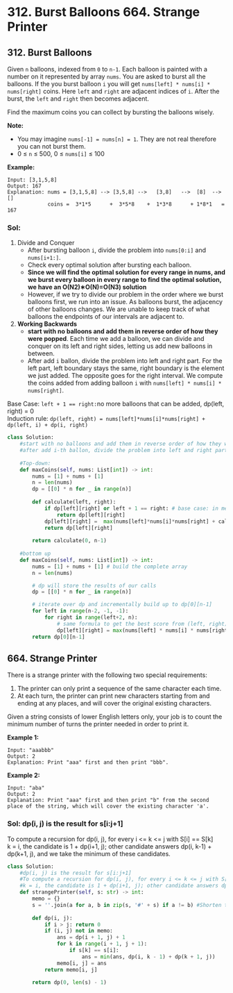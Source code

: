 # 312. Burst Balloons 664. Strange Printer

## 312. Burst Balloons

Given `n` balloons, indexed from `0` to `n-1`. Each balloon is painted with a number on it represented by array `nums`. You are asked to burst all the balloons. If the you burst balloon `i` you will get `nums[left] * nums[i] * nums[right]` coins. Here `left` and `right` are adjacent indices of `i`. After the burst, the `left` and `right` then becomes adjacent.

Find the maximum coins you can collect by bursting the balloons wisely.

**Note:**

* You may imagine `nums[-1] = nums[n] = 1`. They are not real therefore you can not burst them.
* 0 ≤ `n` ≤ 500, 0 ≤ `nums[i]` ≤ 100

**Example:**

```text
Input: [3,1,5,8]
Output: 167 
Explanation: nums = [3,1,5,8] --> [3,5,8] -->   [3,8]   -->  [8]  --> []
             coins =  3*1*5      +  3*5*8    +  1*3*8      + 1*8*1   = 167
```

### Sol:

1. Divide and Conquer
   * After bursting balloon `i`, divide the problem into  `nums[0:i]` and `nums[i+1:]`.
   * Check every optimal solution after bursting each balloon.
   * **Since we will find the optimal solution for every range in nums, and we burst every balloon in every range to find the optimal solution, we have an O\(N2\)∗O\(N\)=O\(N3\) solution**
   * However, if we try to divide our problem in the order where we burst balloons first, we run into an issue. As balloons burst, the adjacency of other balloons changes. We are unable to keep track of what balloons the endpoints of our intervals are adjacent to. 
2. **Working Backwards**
   * **start with no balloons and add them in reverse order of how they were popped**. Each time we add a balloon, we can divide and conquer on its left and right sides, letting us add new balloons in between.
   * After add `i` ballon, divide the problem into left and right part. For the left part,  left boundary stays the same, right boundary is the element we just added. The opposite goes for the right interval. We compute the coins added from adding balloon `i` with `nums[left] * nums[i] * nums[right]`.

Base Case: `left + 1 == right:`no more balloons that can be added, dp\(left, right\) = 0  
Induction rule: `dp(left, right) = nums[left]*nums[i]*nums[right] + dp(left, i) + dp(i, right)`

```python
class Solution:
    #start with no balloons and add them in reverse order of how they were popped
    #after add i-th ballon, divide the problem into left and right part. For the left part, left boundary stays the same, right boundary is the element we just added. The opposite goes for the right interval.
    
    #Top-down:
    def maxCoins(self, nums: List[int]) -> int:
        nums = [1] + nums + [1]
        n = len(nums)
        dp = [[0] * n for _ in range(n)]
        
        def calculate(left, right):
            if dp[left][right] or left + 1 == right: # base case: in memory or gap < 2
                return dp[left][right]         
            dp[left][right] =  max(nums[left]*nums[i]*nums[right] + calculate(left, i) + calculate(i, right) for i in range(left+1, right))
            return dp[left][right]
        
        return calculate(0, n-1)
    
    #bottom up
    def maxCoins(self, nums: List[int]) -> int:       
        nums = [1] + nums + [1] # build the complete array 
        n = len(nums)

        # dp will store the results of our calls
        dp = [[0] * n for _ in range(n)]

        # iterate over dp and incrementally build up to dp[0][n-1]
        for left in range(n-2, -1, -1):
            for right in range(left+2, n):
                # same formula to get the best score from (left, right) as before
                dp[left][right] = max(nums[left] * nums[i] * nums[right] + dp[left][i] + dp[i][right] for i in range(left+1, right))
        return dp[0][n-1]
```

## 664. Strange Printer

There is a strange printer with the following two special requirements:

1. The printer can only print a sequence of the same character each time.
2. At each turn, the printer can print new characters starting from and ending at any places, and will cover the original existing characters.

Given a string consists of lower English letters only, your job is to count the minimum number of turns the printer needed in order to print it.

**Example 1:**  


```text
Input: "aaabbb"
Output: 2
Explanation: Print "aaa" first and then print "bbb".
```

**Example 2:**  


```text
Input: "aba"
Output: 2
Explanation: Print "aaa" first and then print "b" from the second place of the string, which will cover the existing character 'a'.
```

### Sol: dp\(i, j\) is the result for s\[i:j+1\]

To compute a recursion for dp\(i, j\), for every i &lt;= k &lt;= j with S\[i\] == S\[k\]  
k = i, the candidate is 1 + dp\(i+1, j\); other candidate answers dp\(i, k-1\) + dp\(k+1, j\), and we take the minimum of these candidates.

```python
class Solution:
    #dp(i, j) is the result for s[i:j+1]
    #To compute a recursion for dp(i, j), for every i <= k <= j with S[i] == S[k]
    #k = i, the candidate is 1 + dp(i+1, j); other candidate answers dp(i, k-1) + dp(k+1, j), and we take the minimum of these candidates.
    def strangePrinter(self, s: str) -> int:
        memo = {}
        s = ''.join(a for a, b in zip(s, '#' + s) if a != b) #Shorten the original string, like reduce aaabbb to ab
        
        def dp(i, j):
            if i > j: return 0
            if (i, j) not in memo:
                ans = dp(i + 1, j) + 1
                for k in range(i + 1, j + 1):
                    if s[k] == s[i]:
                        ans = min(ans, dp(i, k - 1) + dp(k + 1, j))
                memo[i, j] = ans
            return memo[i, j]
        
        return dp(0, len(s) - 1)
```


